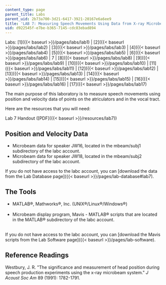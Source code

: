 ```yaml
---
content_type: page
parent_title: Labs
parent_uid: 2b73a700-3d21-6417-3921-20167e6a6ee9
title: 'LAB 7: Measuring Speech Movements Using Data from X-ray Microbeam System'
uid: d922545f-e7be-b365-7145-cdc83ebad894
---
```


Labs: [1]({{< baseurl >}}/pages/labs/lab1) | [2]({{< baseurl >}}/pages/labs/lab2) | [3]({{< baseurl >}}/pages/labs/lab3) | [4]({{< baseurl >}}/pages/labs/lab4) | [5]({{< baseurl >}}/pages/labs/lab5) | [6]({{< baseurl >}}/pages/labs/lab6) | 7 | [8]({{< baseurl >}}/pages/labs/lab8) | [9]({{< baseurl >}}/pages/labs/lab9) | [10]({{< baseurl >}}/pages/labs/lab10) | [11]({{< baseurl >}}/pages/labs/lab11) | [12]({{< baseurl >}}/pages/labs/lab12) | [13]({{< baseurl >}}/pages/labs/lab13) | [14]({{< baseurl >}}/pages/labs/lab14) | [15]({{< baseurl >}}/pages/labs/lab15) | [16]({{< baseurl >}}/pages/labs/lab16) | [17]({{< baseurl >}}/pages/labs/lab17)

The main purpose of this laboratory is to measure speech movements using position and velocity data of points on the atriculators and in the vocal tract.

Here are the resources that you will need:

Lab 7 Handout ([PDF]({{< baseurl >}}/resources/lab7))

Position and Velocity Data
--------------------------

*   Microbeam data for speaker JW16, located in the mbeam/subj1 subdirectory of the labc account.
*   Microbeam data for speaker JW18, located in the mbeam/subj2 subdirectory of the labc account.

If you do not have access to the labc account, you can [download the data from the Lab Database page]({{< baseurl >}}/pages/lab-database#lab7).

The Tools
---------

*   MATLAB®, Mathworks®, Inc. (UNIX®/Linux®/Windows®)  
     
*   Microbeam display program, Mavis - MATLAB® scripts that are located in the MATLAB® subdirectory of the labc account.  
     

If you do not have access to the labc account, you can [download the Mavis scripts from the Lab Software page]({{< baseurl >}}/pages/lab-software).

Reference Readings
------------------

Westbury, J. R. "The significance and measurement of head position during speech production experiments using the x-ray microbeam system." _J Acoust Soc Am_ 89 (1991): 1782-1791.